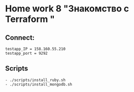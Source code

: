 # Home work 8 "Знакомство с Terraform "

## Connect:
    testapp_IP = 158.160.55.210
    testapp_port = 9292

## Scripts
    - ./scripts/install_ruby.sh
    - ./scripts/install_mongodb.sh

